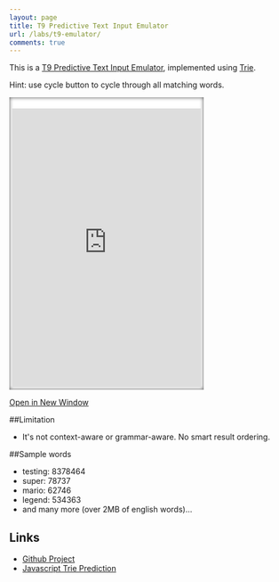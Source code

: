 ```yaml
---
layout: page
title: T9 Predictive Text Input Emulator
url: /labs/t9-emulator/
comments: true
---
```


This is a [T9 Predictive Text Input Emulator](http://en.wikipedia.org/wiki/T9_(predictive_text)), implemented using [Trie](http://en.wikipedia.org/wiki/Trie).

Hint: use cycle button to cycle through all matching words.

<iframe style="
    width: 340px;
    height: 500px;
    padding: 20px 5px 5px 5px;
    background: white;
    border: none;
    box-shadow: inset 0 0 7px rgba(0,0,0,0.7);
" src="http://arifwn.github.io/t9-emulator/embed.html"></iframe>

<p><a href="http://arifwn.github.io/t9-emulator/" target="_BLANK">Open in New Window</a></p>

##Limitation

- It's not context-aware or grammar-aware. No smart result ordering.

##Sample words

- testing: 8378464
- super: 78737
- mario: 62746
- legend: 534363
- and many more (over 2MB of english words)&hellip;

## Links

- [Github Project](https://github.com/arifwn/t9-emulator)
- [Javascript Trie Prediction](https://github.com/jrolfs/javascript-trie-predict/blob/master/predict.js)